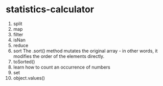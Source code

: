 # statistics-calculator

1. split
2. map
3. filter
4. isNan
5. reduce
6. sort
   The .sort() method mutates the original array - in other words, it modifies the order of the elements directly.
7. toSorted()
8. learn how to count an occurrence of numbers
9. set
10. object.values()
